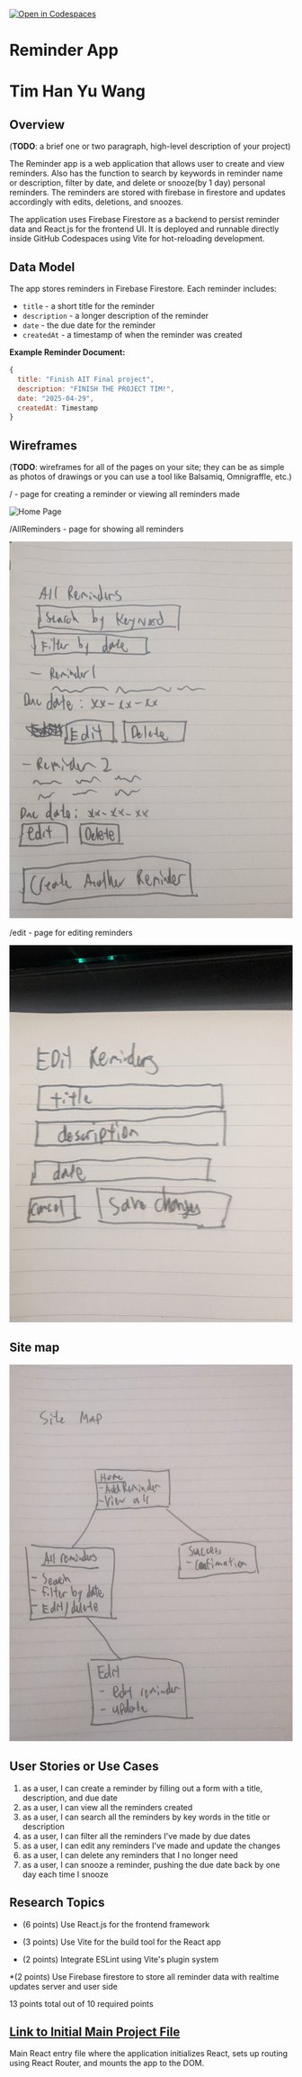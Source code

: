 [![Open in Codespaces](https://classroom.github.com/assets/launch-codespace-2972f46106e565e64193e422d61a12cf1da4916b45550586e14ef0a7c637dd04.svg)](https://classroom.github.com/open-in-codespaces?assignment_repo_id=19371907)
# Reminder App

# Tim Han Yu Wang 

## Overview

(__TODO__: a brief one or two paragraph, high-level description of your project)

The Reminder app is a web application that allows user to create and view reminders. Also has the function to search by keywords in reminder name or description, filter by date, and delete or snooze(by 1 day) personal reminders. The reminders are stored with firebase in firestore and updates accordingly with edits, deletions, and snoozes.

The application uses Firebase Firestore as a backend to persist reminder data and React.js for the frontend UI. It is deployed and runnable directly inside GitHub Codespaces using Vite for hot-reloading development.

## Data Model

The app stores reminders in Firebase Firestore. Each reminder includes:

* `title` - a short title for the reminder
* `description` - a longer description of the reminder
* `date` - the due date for the reminder
* `createdAt` - a timestamp of when the reminder was created

**Example Reminder Document:**

```javascript
{
  title: "Finish AIT Final project",
  description: "FINISH THE PROJECT TIM!",
  date: "2025-04-29",
  createdAt: Timestamp
}
```

## Wireframes

(__TODO__: wireframes for all of the pages on your site; they can be as simple as photos of drawings or you can use a tool like Balsamiq, Omnigraffle, etc.)

/ - page for creating a reminder or viewing all reminders made

![Home Page](documentation/add-reminder.jpg)

/AllReminders - page for showing all reminders

![All Reminders](documentation/all-reminders.jpg)

/edit - page for editing reminders

![Edit Reminder](documentation/edit-reminders.jpg)

## Site map

![Site Map](documentation/site-map.png)

## User Stories or Use Cases

1. as a user, I can create a reminder by filling out a form with a title, description, and due date
2. as a user, I can view all the reminders created
3. as a user, I can search all the reminders by key words in the title or description
4. as a user, I can filter all the reminders I've made by due dates
5. as a user, I can edit any reminders I've made and update the changes
6. as a user, I can delete any reminders that I no longer need
7. as a user, I can snooze a reminder, pushing the due date back by one day each time I snooze

## Research Topics

* (6 points) Use React.js for the frontend framework
    
* (3 points) Use Vite for the build tool for the React app

* (2 points) Integrate ESLint using Vite's plugin system

*(2 points) Use Firebase firestore to store all reminder data with realtime updates server and user side

13 points total out of 10 required points


## [Link to Initial Main Project File](src/main.jsx) 

Main React entry file where the application initializes React, sets up routing using React Router, and mounts the app to the DOM.


